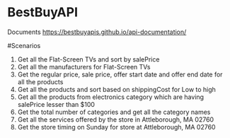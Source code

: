 # BestBuyAPI

Documents https://bestbuyapis.github.io/api-documentation/  

#Scenarios

1) Get all the Flat-Screen TVs and sort by salePrice  
2) Get all the manufacturers for Flat-Screen TVs  
3) Get the regular price, sale price, offer start date and offer end date for all the products  
4) Get all the products and sort based on shippingCost for Low to high  
5) Get all the products from electronics category which are having salePrice lesser than $100  
6) Get the total number of categories and get all the category names  
7) Get all the services offered by the store in Attleborough, MA 02760  
8) Get the store timing on Sunday for store at Attleborough, MA 02760
